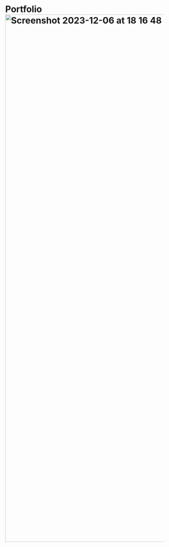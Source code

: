 # Portfolio<img width="1680" alt="Screenshot 2023-12-06 at 18 16 48" src="https://github.com/RashadMa/Portfolio/assets/87971037/1b1a2c43-4420-43e8-94e9-ebd02b0b8cd3">
